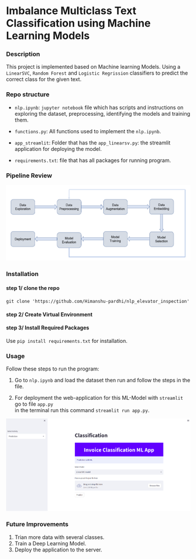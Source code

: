 # Imbalance Multiclass Text Classification using Machine Learning Models


### Description  
This project is implemented based on Machine learning Models. Using a `LinearSVC`, `Random Forest` and `Logistic Regrission` classifiers to predict the correct class for the given text.    

### Repo structure  

* `nlp.ipynb`: `jupyter notebook` file which has scripts and instructions on exploring the dataset, preprocessing, identifying the models and training them.  

* `functions.py`: All functions used to implement the `nlp.ipynb`.  

* `app_streamlit`: Folder that has the `app_linearsv.py`: the streamlit application for deploying the model.  

* `requirements.txt`: file that has all packages for running program.


### Pipeline Review
![workflow](https://github.com/Himanshu-pardhi/nlp_elevator_inspection/blob/Rana/assets/nlp_workflow.png)

### Installation
#### step 1/ clone the repo
`git clone 'https://github.com/Himanshu-pardhi/nlp_elevator_inspection'`

#### step 2/ Create Virtual Environment

#### step 3/ Install Required Packages
Use `pip install requirements.txt` for installation.

### Usage  
Follow these steps to run the program:

1. Go to `nlp.ipynb` and load the dataset then run and follow the steps in the file.

2. For deployment the web-application for this ML-Model with `streamlit` go to file `app.py`  
in the terminal run this command `streamlit run app.py`.

![webapp](https://github.com/Himanshu-pardhi/nlp_elevator_inspection/blob/Rana/assets/streamlit1_img.png)


### Future Improvements  
1. Trian more data with several classes.  
2. Train a Deep Learning Model.  
3. Deploy the application to the server.


